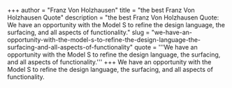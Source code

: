 +++
author = "Franz Von Holzhausen"
title = "the best Franz Von Holzhausen Quote"
description = "the best Franz Von Holzhausen Quote: We have an opportunity with the Model S to refine the design language, the surfacing, and all aspects of functionality."
slug = "we-have-an-opportunity-with-the-model-s-to-refine-the-design-language-the-surfacing-and-all-aspects-of-functionality"
quote = '''We have an opportunity with the Model S to refine the design language, the surfacing, and all aspects of functionality.'''
+++
We have an opportunity with the Model S to refine the design language, the surfacing, and all aspects of functionality.
